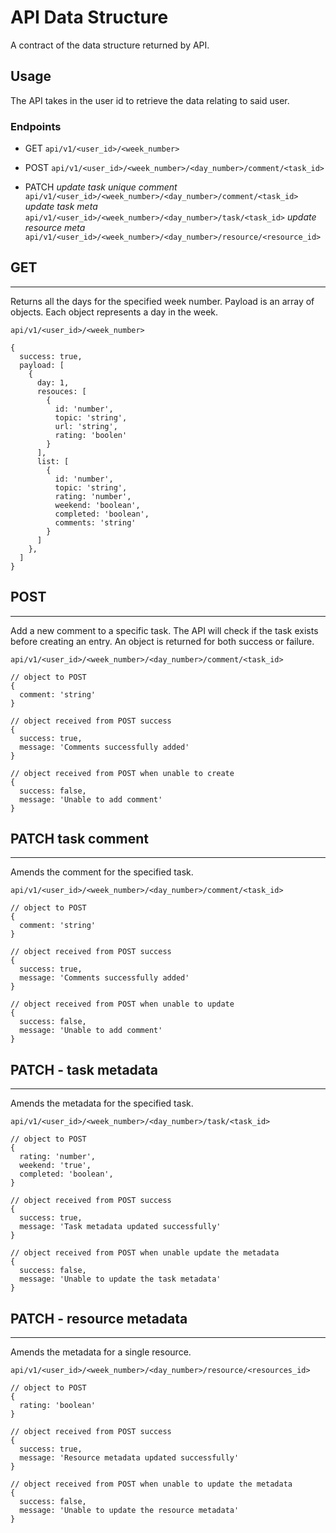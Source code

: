 # API Data Structure

A contract of the data structure returned by API.

## Usage

The API takes in the user id to retrieve the data relating to said user.

### Endpoints

- GET
  `api/v1/<user_id>/<week_number>`

- POST
  `api/v1/<user_id>/<week_number>/<day_number>/comment/<task_id>`

- PATCH
  _update task unique comment_
  `api/v1/<user_id>/<week_number>/<day_number>/comment/<task_id>`
  _update task meta_
  `api/v1/<user_id>/<week_number>/<day_number>/task/<task_id>`
  _update resource meta_
  `api/v1/<user_id>/<week_number>/<day_number>/resource/<resource_id>`

## GET

---

Returns all the days for the specified week number.
Payload is an array of objects. Each object represents a day in the week.

`api/v1/<user_id>/<week_number>`

```JS
{
  success: true,
  payload: [
    {
      day: 1,
      resouces: [
        {
          id: 'number',
          topic: 'string',
          url: 'string',
          rating: 'boolen'
        }
      ],
      list: [
        {
          id: 'number',
          topic: 'string',
          rating: 'number',
          weekend: 'boolean',
          completed: 'boolean',
          comments: 'string'
        }
      ]
    },
  ]
}
```

## POST

---

Add a new comment to a specific task.
The API will check if the task exists before creating an entry.
An object is returned for both success or failure.

`api/v1/<user_id>/<week_number>/<day_number>/comment/<task_id>`

```JS
// object to POST
{
  comment: 'string'
}

// object received from POST success
{
  success: true,
  message: 'Comments successfully added'
}

// object received from POST when unable to create
{
  success: false,
  message: 'Unable to add comment'
}
```

## PATCH task comment

---

Amends the comment for the specified task.

`api/v1/<user_id>/<week_number>/<day_number>/comment/<task_id>`

```JS
// object to POST
{
  comment: 'string'
}

// object received from POST success
{
  success: true,
  message: 'Comments successfully added'
}

// object received from POST when unable to update
{
  success: false,
  message: 'Unable to add comment'
}
```

## PATCH - task metadata

---

Amends the metadata for the specified task.

`api/v1/<user_id>/<week_number>/<day_number>/task/<task_id>`

```JS
// object to POST
{
  rating: 'number',
  weekend: 'true',
  completed: 'boolean',
}

// object received from POST success
{
  success: true,
  message: 'Task metadata updated successfully'
}

// object received from POST when unable update the metadata
{
  success: false,
  message: 'Unable to update the task metadata'
}
```

## PATCH - resource metadata

---

Amends the metadata for a single resource.

`api/v1/<user_id>/<week_number>/<day_number>/resource/<resources_id>`

```JS
// object to POST
{
  rating: 'boolean'
}

// object received from POST success
{
  success: true,
  message: 'Resource metadata updated successfully'
}

// object received from POST when unable to update the metadata
{
  success: false,
  message: 'Unable to update the resource metadata'
}
```
